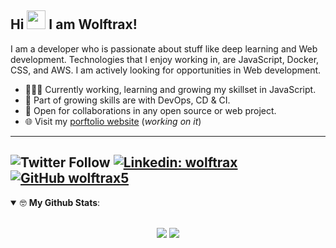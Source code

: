 ## Hi <img src="https://media.giphy.com/media/hvRJCLFzcasrR4ia7z/giphy.gif" width="30px"> I am Wolftrax!
I am a developer who is passionate about stuff like deep learning and Web development. Technologies that I enjoy working in, are JavaScript, Docker, CSS, and  AWS. I am actively looking for opportunities in Web development.
- 👨🏽‍💻 Currently working, learning and growing my skillset in JavaScript.
- 🤖 Part of growing skills are with DevOps, CD & CI.
- 🤝 Open for collaborations in any open source or web project.
- 🌐 Visit my [porftolio website](https://wolftrax5.vercel.app/) (*working on it*)
---
![Twitter Follow](https://img.shields.io/twitter/follow/wolftrax05?label=wolftrax&style=social)
[![Linkedin: wolftrax](https://img.shields.io/badge/-wolftrax-blue?style=flat-square&logo=Linkedin&logoColor=white&link=https://www.linkedin.com/in/wolftrax/)](https://www.linkedin.com/in/wolftrax/)
[![GitHub wolftrax5](https://img.shields.io/github/followers/wolftrax5?label=follow&style=social)](https://github.com/wolftrax5)
---
<details open>
 <summary> 🤓 <b>My Github Stats</b>: </summary>
<br>
<p align = "center">
  <img src = "https://github-readme-stats.vercel.app/api?username=wolftrax5&show_icons=true&theme=chartreuse-dark&line_height=27&count_private=true">
  <img src = "https://github-readme-stats.vercel.app/api/top-langs/?username=wolftrax5&hide=css,java,html&theme=chartreuse-dark&count_private=true">
</p>
</details>
<br>
